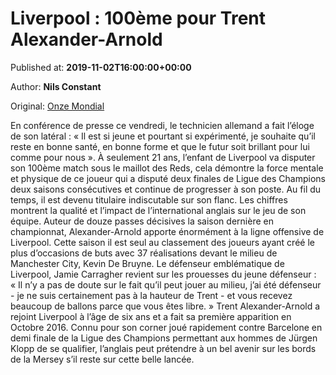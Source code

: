 
# Liverpool : 100ème pour Trent Alexander-Arnold

Published at: **2019-11-02T16:00:00+00:00**

Author: **Nils Constant**

Original: [Onze Mondial](http://www.onzemondial.com/premier-league/2019-2020/liverpool-100eme-pour-trent-alexander-arnold-201465)

En conférence de presse ce vendredi, le technicien allemand a fait l’éloge de son latéral : « Il est si jeune et pourtant si expérimenté, je souhaite qu’il reste en bonne santé, en bonne forme et que le futur soit brillant pour lui comme pour nous ». À seulement 21 ans, l’enfant de Liverpool va disputer son 100ème match sous le maillot des Reds, cela démontre la force mentale et physique de ce joueur qui a disputé deux finales de Ligue des Champions deux saisons consécutives et continue de progresser à son poste. Au fil du temps, il est devenu titulaire indiscutable sur son flanc.
Les chiffres montrent la qualité et l’impact de l’international anglais sur le jeu de son équipe. Auteur de douze passes décisives la saison dernière en championnat, Alexander-Arnold apporte énormément à la ligne offensive de Liverpool. Cette saison il est seul au classement des joueurs ayant créé le plus d’occasions de buts avec 37 réalisations devant le milieu de Manchester City, Kevin De Bruyne. Le défenseur emblématique de Liverpool, Jamie Carragher revient sur les prouesses du jeune défenseur : « Il n’y a pas de doute sur le fait qu’il peut jouer au milieu, j’ai été défenseur - je ne suis certainement pas à la hauteur de Trent - et vous recevez beaucoup de ballons parce que vous êtes libre. »
Trent Alexander-Arnold a rejoint Liverpool à l’âge de six ans et a fait sa première apparition en Octobre 2016. Connu pour son corner joué rapidement contre Barcelone en demi finale de la Ligue des Champions permettant aux hommes de Jürgen Klopp de se qualifier, l’anglais peut prétendre à un bel avenir sur les bords de la Mersey s’il reste sur cette belle lancée.
